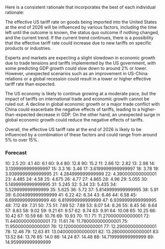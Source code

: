 Here is a consistent rationale that incorporates the best of each individual rationale:

The effective US tariff rate on goods being imported into the United States at the end of 2026 will be influenced by various factors, including the time left until the outcome is known, the status quo outcome if nothing changed, and the current trend. If the current trend continues, there is a possibility that the effective tariff rate could increase due to new tariffs on specific products or industries.

Experts and markets are expecting a slight slowdown in economic growth due to trade tensions and tariffs implemented by the US government, with some predicting GDP growth could slow down to around 2% or lower. However, unexpected scenarios such as an improvement in US-China relations or a global recession could result in a lower or higher effective tariff rate than expected.

The US economy is likely to continue growing at a moderate pace, but the impact of tariffs on international trade and economic growth cannot be ruled out. A decline in global economic growth or a major trade conflict with China could exacerbate the negative effects of tariffs, leading to a higher-than-expected decrease in GDP. On the other hand, an unexpected surge in global economic growth could reduce the negative effects of tariffs.

Overall, the effective US tariff rate at the end of 2026 is likely to be influenced by a combination of these factors and could range from around 5% to over 15%.

### Forecast

10: 2.5
20: 4.1
40: 6.1
60: 9.4
80: 12.8
90: 15.2
11: 2.66
12: 2.82
13: 2.98
14: 3.1399999999999997
15: 3.3
16: 3.46
17: 3.6199999999999997
18: 3.78
19: 3.9399999999999995
21: 4.284999999999999
22: 4.390000000000001
23: 4.485
24: 4.58
25: 4.675
26: 4.77
27: 4.865
28: 4.96
29: 5.055
30: 5.1499999999999995
31: 5.245
32: 5.34
33: 5.435
34: 5.529999999999999
35: 5.625
36: 5.72
37: 5.8149999999999995
38: 5.91
39: 6.004999999999999
41: 6.22
42: 6.34
43: 6.46
44: 6.58
45: 6.699999999999999
46: 6.819999999999999
47: 6.9399999999999995
48: 7.12
49: 7.31
50: 7.5
51: 7.69
52: 7.88
53: 8.07
54: 8.26
55: 8.45
56: 8.64
57: 8.83
58: 9.02
59: 9.21
61: 9.57
62: 9.74
63: 9.91
64: 10.08
65: 10.25
66: 10.42
67: 10.59
68: 10.76
69: 10.93
70: 11.1
71: 11.270000000000001
72: 11.440000000000001
73: 11.61
74: 11.780000000000001
75: 11.950000000000001
76: 12.120000000000001
77: 12.290000000000001
78: 12.46
79: 12.63
81: 13.040000000000001
82: 13.280000000000001
83: 13.52
84: 13.76
85: 14.0
86: 14.24
87: 14.48
88: 14.719999999999999
89: 14.959999999999999